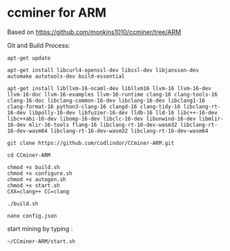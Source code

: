 # ccminer for ARM 

Based on https://github.com/monkins1010/ccminer/tree/ARM

Git and Build Process:
```
apt-get update
```
```
apt-get install libcurl4-openssl-dev libssl-dev libjansson-dev automake autotools-dev build-essential
```
```
apt-get install libllvm-16-ocaml-dev libllvm16 llvm-16 llvm-16-dev llvm-16-doc llvm-16-examples llvm-16-runtime clang-16 clang-tools-16 clang-16-doc libclang-common-16-dev libclang-16-dev libclang1-16 clang-format-16 python3-clang-16 clangd-16 clang-tidy-16 libclang-rt-16-dev libpolly-16-dev libfuzzer-16-dev lldb-16 lld-16 libc++-16-dev libc++abi-16-dev libomp-16-dev libclc-16-dev libunwind-16-dev libmlir-16-dev mlir-16-tools flang-16 libclang-rt-16-dev-wasm32 libclang-rt-16-dev-wasm64 libclang-rt-16-dev-wasm32 libclang-rt-16-dev-wasm64
```
```
git clone https://github.com/codlindor/CCminer-ARM.git
```
```
cd CCminer-ARM
```
```
chmod +x build.sh
chmod +x configure.sh
chmod +x autogen.sh
chmod +x start.sh
CXX=clang++ CC=clang
```
```
./build.sh
```
```
nano config.json
```
start mining by typing :
```
~/CCminer-ARM/start.sh
```

